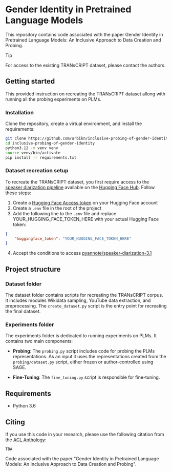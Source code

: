 # Gender Identity in Pretrained Language Models 

This repository contains code associated with the paper Gender Identity in Pretrained Language Models: An Inclusive Approach to Data Creation and Probing.

> [!TIP]
> For access to the existing TRANsCRIPT dataset, please contact the authors.

## Getting started

This provided instruction on recreating the TRANsCRIPT dataset allong with running all the probing experiments on PLMs.

### Installation

Clone the repository, create a virtual environment, and install the requirements:

```bash
git clone https://github.com/urbikn/inclusive-probing-of-gender-identity.git
cd inclusive-probing-of-gender-identity
python3.12 -m venv venv
source venv/bin/activate
pip install -r requirements.txt
```

### Dataset recreation setup 

To recreate the TRANsCRIPT dataset, you first require access to the [speaker diarization pipeline](https://huggingface.co/pyannote/speaker-diarization-3.1) available on the [Hugging Face Hub](https://huggingface.co/). Follow these steps:
1. Create a [Hugging Face Access token](https://huggingface.co/docs/hub/en/security-tokens) on your Hugging Face account
2. Create a `.env` file in the root of the project
3. Add the following line to the `.env` file and replace YOUR_HUGGING_FACE_TOKEN_HERE with your actual Hugging Face token:

```json
{
    "huggingface_token": "YOUR_HUGGING_FACE_TOKEN_HERE"
}
```
4. Accept the conditions to access [pyannote/speaker-diarization-3.1](https://huggingface.co/pyannote/speaker-diarization-3.1)

## Project structure

### Dataset folder
The dataset folder contains scripts for recreating the TRANsCRIPT corpus. It includes modules Wikidata sampling, YouTube data extraction, and preprocessing. The `create_dataset.py` script is the entry point for recreating the final dataset.

### Experiments folder
The experiments folder is dedicated to running experiments on PLMs. It contains two main components:

- **Probing**: The `probing.py` script includes code for probing the PLMs representations. As an input it uses the representations created from the `probing/dataset.py` script, either frozen or author-controlled using SAGE.

- **Fine-Tuning**: The `fine_tuning.py` script is responsible for fine-tuning.

## Requirements
- Python 3.6

## Citing

If you use this code in your research, please use the following citation from the [ACL Anthology](https://aclanthology.org/):

```
TBA
```

Code associated with the paper "Gender Identity in Pretrained Language Models: An Inclusive Approach to Data Creation and Probing".